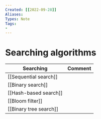```yaml
---
Created: [[2022-09-28]]
Aliases: 
Types: Note
Tags: 
- 
---
```

# Searching algorithms

| Searching              | Comment |
| ---------------------- | ------- |
| [[Sequential search]]  |         |
| [[Binary search]]      |         |
| [[Hash-based search]]  |         |
| [[Bloom filter]]       |         |
| [[Binary tree search]] |         |
